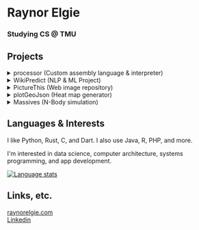 # Raynor Elgie

### Studying CS @ TMU

## Projects

<details><summary>processor (Custom assembly language & interpreter)</summary>
 
```
    JNZ, 15, PAD, //Jump past characters
    b'h', b'e', b'l', //put 'helloworld!' in memory
    b'l', b'o', b'w',
    b'o', b'r', b'l',
    b'd', b'!', b'\n',
    LD_BYTE, 0, 3, //PTR=3
    LD_BYTE, 1, 15, //TARGET=15
    PRNTC_LOC, 0, PAD, //PRNT PTR
    INC, 0, PAD, //PTR++
    SUB, 0b0001_0000, 14, //DIFF = TARGET-PTR
    JNZ, 21 //Jump to PRNTC_LOC location if DIFF != 0
```
 
This is what I'm working on right now. Taking *some* inspiration from x86, this is an assembly language and 16-register, 32-bit processor emulator.  
[Check it out](https://github.com/RayElg/processor)
 </details>

<details><summary>WikiPredict (NLP & ML Project)</summary>
<img src="https://raw.githubusercontent.com/RayElg/WikiPredict/main/wikipredict.png" alt="Prediction report" width=334 height="244">

An NLP & Machine Learning model deployed with Django. Trained with data from movie dialogue & Wikipedia articles, it evaluates text for proper Wikipedia tone. Built using Spacy, Scikit-learn.
 
[Try it out](https://raynorelgie.com/django/wikipredict/entry)
</details>

<details><summary>PictureThis (Web image repository)</summary>

<img src="https://camo.githubusercontent.com/8459220394003d3a0934d131c116393c18f4bd4e9a6dc0af818317eb9487ccff/68747470733a2f2f692e696d6775722e636f6d2f6b61376c7a554b2e706e67" alt="images uploaded by raynor" width="500" height="250">

An image repository that handles access control, authentication, searching, and automatic tagging (through an image classification API)
[Try it out](https://raynorelgie.com/PictureThis/?search=snow)
 </details>

<details><summary>plotGeoJson (Heat map generator)</summary>
<img src="https://raw.githubusercontent.com/RayElg/plotGeoJson/master/justDots.png" alt="plotmap" width="334" height="194">

A python script that will generate a heatmap or plot features from a GeoJson file
[Check it out](https://github.com/RayElg/plotGeoJson)
 </details>
 
<details><summary>Massives (N-Body simulation)</summary>
<img src="https://camo.githubusercontent.com/1812260cedc2119ede355a9e5e1ae3e44748396eafb2fdaab6533fc437cc5d2b/68747470733a2f2f7261796e6f72656c6769652e636f6d2f73686f77636173652e676966", width="300", alt="a gif showing a moon orbiting a planet that orbits a larger body">

An N-Body physics simulation written with Rust and Python. Reads universe starting state from JSON, uses Rust to do the heavy lifting, and Python for the display.
[Check it out](https://github.com/RayElg/massives)

</details>

## Languages & Interests

I like Python, Rust, C, and Dart. I also use Java, R, PHP, and more.  

I'm interested in data science, computer architecture, systems programming, and app development.

[![Language stats](https://github-readme-stats.vercel.app/api/top-langs/?username=RayElg&layout=compact&theme=radical)](https://github.com/RayElg)

## Links, etc.

[raynorelgie.com](https://raynorelgie.com)  
[Linkedin](https://www.linkedin.com/in/raynor-e/)  

